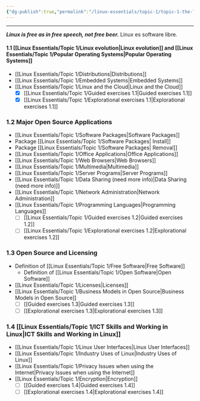 ```yaml
---
{"dg-publish":true,"permalink":"/linux-essentials/topic-1/topic-1-the-linux-community-and-a-career-in-open-source/","pinned":"true","noteIcon":"1"}
---
```


---
___Linux is free as in free speech, not free beer.___ Linux es software libre.
#### 1.1 [[Linux Essentials/Topic 1/Linux evolution\|Linux evolution]] and [[Linux Essentials/Topic 1/Popular Operating Systems\|Popular Operating Systems]]
- [[Linux Essentials/Topic 1/Distributions\|Distributions]]
- [[Linux Essentials/Topic 1/Embedded Systems\|Embedded Systems]]
- [[Linux Essentials/Topic 1/Linux and the Cloud\|Linux and the Cloud]]
	- [x] [[Linux Essentials/Topic 1/Guided exercises 1.1\|Guided exercises 1.1]]
	- [x] [[Linux Essentials/Topic 1/Explorational exercises 1.1\|Explorational exercises 1.1]]
### 1.2 Major Open Source Applications
-  [[Linux Essentials/Topic 1/Software Packages\|Software Packages]]
-  Package [[Linux Essentials/Topic 1/Software Packages\| Install]]
-  Package [[Linux Essentials/Topic 1/Software Packages\| Removal]]
-  [[Linux Essentials/Topic 1/Office Applications\|Office Applications]]
-  [[Linux Essentials/Topic 1/Web Browsers\|Web Browsers]]
-  [[Linux Essentials/Topic 1/Multimedia\|Multimedia]]
-  [[Linux Essentials/Topic 1/Server Programs\|Server Programs]]
-  [[Linux Essentials/Topic 1/Data Sharing (need more info)\|Data Sharing (need more info)]]
-  [[Linux Essentials/Topic 1/Network Administration\|Network Administration]]
-  [[Linux Essentials/Topic 1/Programming Languages\|Programming Languages]]
	- [ ] [[Linux Essentials/Topic 1/Guided exercises 1.2\|Guided exercises 1.2]]
	- [ ] [[Linux Essentials/Topic 1/Explorational exercises 1.2\|Explorational exercises 1.2]]
### 1.3 Open Source and Licensing
-  Definition of [[Linux Essentials/Topic 1/Free Software\|Free Software]]
	-  Definition of [[Linux Essentials/Topic 1/Open Software\|Open Software]]
-  [[Linux Essentials/Topic 1/Licenses\|Licenses]]
-  [[Linux Essentials/Topic 1/Business Models in Open Source\|Business Models in Open Source]]
	- [ ] [[Guided exercises 1.3\|Guided exercises 1.3]]
	- [ ] [[Explorational exercises 1.3\|Explorational exercises 1.3]]
### 1.4 [[Linux Essentials/Topic 1/ICT Skills and Working in Linux\|ICT Skills and Working in Linux]]
-  [[Linux Essentials/Topic 1/Linux User Interfaces\|Linux User Interfaces]]
-  [[Linux Essentials/Topic 1/Industry Uses of Linux\|Industry Uses of Linux]]
-  [[Linux Essentials/Topic 1/Privacy Issues when using the Internet\|Privacy Issues when using the Internet]]
-  [[Linux Essentials/Topic 1/Encryption\|Encryption]]
	- [ ] [[Guided exercises 1.4\|Guided exercises 1.4]]
	- [ ] [[Explorational exercises 1.4\|Explorational exercises 1.4]]